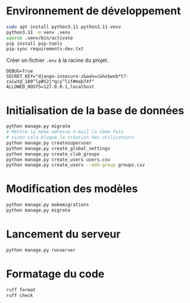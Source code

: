 # Environnement de développement

```bash
sudo apt install python3.11 python3.11-venv
python3.11 -m venv .venv
source .venv/bin/activate
pip install pip-tools
pip-sync requirements-dev.txt
```

Créer un fichier `.env` à la racine du projet.

```
DEBUG=True
SECRET_KEY="django-insecure-z&aa%=c&ho$wsb*t7-zaiwt@_180^lp#52j*qcy^lif#mab74f"
ALLOWED_HOSTS=127.0.0.1,localhost
```

# Initialisation de la base de données

```bash
python manage.py migrate
# Mettre la même adresse e-mail la 2ème fois
# sinon cela bloque la création des utilisateurs
python manage.py createsuperuser
python manage.py create_global_settings
python manage.py create_club_groups
python manage.py create_users users.csv
python manage.py create_users --add-group groups.csv
```

# Modification des modèles

```bash
python manage.py makemigrations
python manage.py migrate
```

# Lancement du serveur

```bash
python manage.py runserver
```

# Formatage du code

```bash
ruff format
ruff check
```
